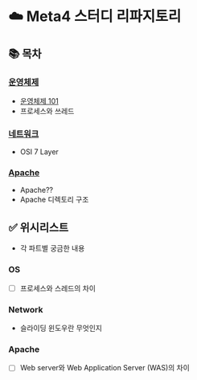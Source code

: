 # ☁️ Meta4 스터디 리파지토리

## 📚 목차
### [운영체제](https://github.com/met-4/study/tree/main/OS)
- [운영체제 101](https://github.com/met-4/study/tree/main/OS/%EC%9A%B4%EC%98%81%EC%B2%B4%EC%A0%9C%20101)
- 프로세스와 쓰레드
### [네트워크](https://github.com/met-4/study/tree/main/Network)
- OSI 7 Layer
### [Apache](https://github.com/met-4/study/tree/main/Apache)
- Apache??
- Apache 디렉토리 구조

## ✅ 위시리스트
- 각 파트별 궁금한 내용
### OS
- [ ] 프로세스와 스레드의 차이

### Network
- 슬라이딩 윈도우란 무엇인지

### Apache
- [ ] Web server와 Web Application Server (WAS)의 차이

